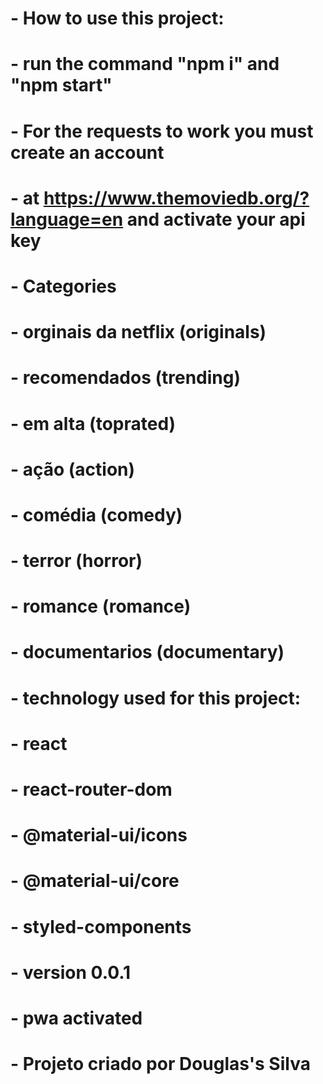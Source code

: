 # - How to use this project:
# - run the command "npm i" and "npm start"
# - For the requests to work you must create an account 
# - at https://www.themoviedb.org/?language=en and activate your api key


# - Categories
# - orginais da netflix (originals)
# - recomendados (trending)
# - em alta (toprated)
# - ação (action)
# - comédia (comedy)
# - terror (horror)
# - romance (romance)
# - documentarios (documentary)

# - technology used for this project:
# - react
# - react-router-dom
# - @material-ui/icons
# - @material-ui/core
# - styled-components
# - version 0.0.1
# - pwa activated

# - Projeto criado por Douglas's Silva